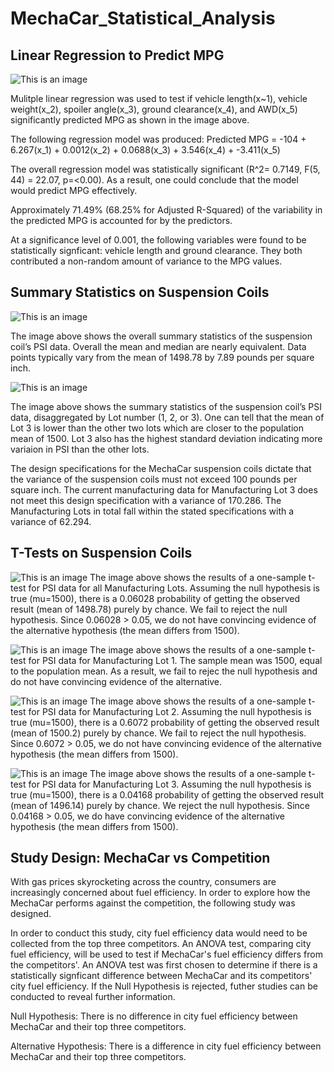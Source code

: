 # MechaCar_Statistical_Analysis

## Linear Regression to Predict MPG

![This is an image]()

Mulitple linear regression was used to test if vehicle length(x~1), vehicle weight(x_2), spoiler angle(x_3), ground clearance(x_4), and AWD(x_5) significantly predicted MPG as shown in the image above. 

The following regression model was produced: Predicted MPG = -104 + 6.267(x_1) + 0.0012(x_2) + 0.0688(x_3) + 3.546(x_4) + -3.411(x_5)

The overall regression model was statistically significant (R^2= 0.7149, F(5, 44) = 22.07, p=<0.00). As a result, one could conclude that the model would predict MPG effectively. 

Approximately 71.49% (68.25% for Adjusted R-Squared) of the variability in the predicted MPG is accounted for by the predictors. 

At a significance level of 0.001, the following variables were found to be statistically signficant: vehicle length and ground clearance. They both contributed a non-random amount of variance to the MPG values.


## Summary Statistics on Suspension Coils

![This is an image]()

The image above shows the overall summary statistics of the suspension coil’s PSI data. Overall the mean and median are nearly equivalent. Data points typically vary from the mean of 1498.78 by 7.89 pounds per square inch.  

![This is an image]()

The image above shows the summary statistics of the suspension coil’s PSI data, disaggregated by Lot number (1, 2, or 3). One can tell that the mean of Lot 3 is lower than the other two lots which are closer to the population mean of 1500. Lot 3 also has the highest standard deviation indicating more variaion in PSI than the other lots. 

The design specifications for the MechaCar suspension coils dictate that the variance of the suspension coils must not exceed 100 pounds per square inch. The current manufacturing data for Manufacturing Lot 3 does not meet this design specification with a variance of 170.286. The Manufacturing Lots in total fall within the stated specifications with a variance of 62.294. 



## T-Tests on Suspension Coils

![This is an image]()
The image above shows the results of a one-sample t-test for PSI data for all Manufacturing Lots. Assuming the null hypothesis is true (mu=1500), there is a 0.06028 probability of getting the observed result (mean of 1498.78) purely by chance. We fail to reject the null hypothesis. Since 0.06028 > 0.05, we do not have convincing evidence of the alternative hypothesis (the mean differs from 1500). 

![This is an image]()
The image above shows the results of a one-sample t-test for PSI data for Manufacturing Lot 1. The sample mean was 1500, equal to the population mean. As a result, we fail to rejec the null hypothesis and do not have convincing evidence of the alternative. 

![This is an image]()
The image above shows the results of a one-sample t-test for PSI data for Manufacturing Lot 2. Assuming the null hypothesis is true (mu=1500), there is a 0.6072 probability of getting the observed result (mean of 1500.2) purely by chance. We fail to reject the null hypothesis. Since 0.6072 > 0.05, we do not have convincing evidence of the alternative hypothesis (the mean differs from 1500). 


![This is an image]()
The image above shows the results of a one-sample t-test for PSI data for Manufacturing Lot 3. Assuming the null hypothesis is true (mu=1500), there is a 0.04168 probability of getting the observed result (mean of 1496.14) purely by chance. We reject the null hypothesis. Since 0.04168 > 0.05, we do have convincing evidence of the alternative hypothesis (the mean differs from 1500).


## Study Design: MechaCar vs Competition

With gas prices skyrocketing across the country, consumers are increasingly concerned about fuel efficiency. In order to explore how the MechaCar performs against the competition, the following study was designed.

In order to conduct this study, city fuel efficiency data would need to be collected from the top three competitors. An ANOVA test, comparing city fuel efficiency, will be used to test if MechaCar's fuel efficiency differs from the competitors'. An ANOVA test was first chosen to determine if there is a statistically signficant difference between MechaCar and its competitors' city fuel efficiency. If the Null Hypothesis is rejected, futher studies can be conducted to reveal further information.

Null Hypothesis: There is no difference in city fuel efficiency between MechaCar and their top three competitors. 

Alternative Hypothesis: There is a difference in city fuel efficiency between MechaCar and their top three competitors. 

